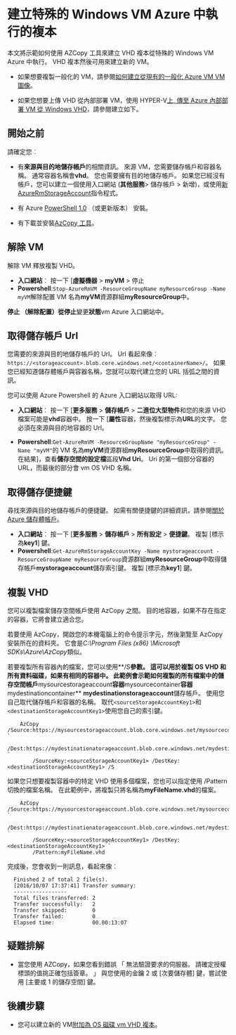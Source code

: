 <properties
    pageTitle="Azure 中建立一份特定 VM |Microsoft Azure"
    description="瞭解如何建立特殊的 Windows VM Azure 中執行資源管理員部署模型中的複本。"
    services="virtual-machines-windows"
    documentationCenter=""
    authors="cynthn"
    manager="timlt"
    editor=""
    tags="azure-resource-manager"/>

<tags
    ms.service="virtual-machines-windows"
    ms.workload="infrastructure-services"
    ms.tgt_pltfrm="vm-windows"
    ms.devlang="na"
    ms.topic="article"
    ms.date="10/20/2016"
    ms.author="cynthn"/>
    
    
    
# <a name="create-a-copy-of-a-specialized-windows-vm-running-in-azure"></a>建立特殊的 Windows VM Azure 中執行的複本 

本文將示範如何使用 AZCopy 工具來建立 VHD 複本從特殊的 Windows VM Azure 中執行。 VHD 複本然後可用來建立新的 VM。 

- 如果想要複製一般化的 VM，請參閱[如何建立從現有的一般化 Azure VM VM 圖像](virtual-machines-windows-capture-image.md)。

- 如果您想要上傳 VHD 從內部部署 VM，使用 HYPER-V[上, 傳至 Azure 內部部署 VM 從 Windows VHD](virtual-machines-windows-upload-image.md)，請參閱建立如下。


## <a name="before-you-begin"></a>開始之前

請確定您︰

- 有**來源與目的地儲存帳戶**的相關資訊。 來源 VM，您需要儲存帳戶和容器名稱。 通常容器名稱會**vhd**。 您也需要擁有目的地儲存帳戶。 如果您已經沒有帳戶，您可以建立一個使用入口網站 (**其他服務**> 儲存帳戶 > 新增)，或使用[新 AzureRmStorageAccount](https://msdn.microsoft.com/library/mt607148.aspx)指令程式。 

- 有 Azure [PowerShell 1.0](../powershell-install-configure.md) （或更新版本） 安裝。

- 有下載並安裝[AzCopy 工具](../storage/storage-use-azcopy.md)。 


## <a name="deallocate-the-vm"></a>解除 VM

解除 VM 釋放複製 VHD。 

- **入口網站**︰ 按一下 [**虛擬機器** > **myVM** > 停止
- **Powershell**:`Stop-AzureRmVM -ResourceGroupName myResourceGroup -Name myVM`解除配置 VM 名為**myVM**資源群組**myResourceGroup**中。

**停止 （解除配置）**從**停止**變更**狀態**vm Azure 入口網站中。


## <a name="get-the-storage-account-urls"></a>取得儲存帳戶 Url

您需要的來源與目的地儲存帳戶的 Url。 Url 看起來像︰ `https://<storageaccount>.blob.core.windows.net/<containerName>/`。 如果您已經知道儲存體帳戶與容器名稱，您就可以取代建立您的 URL 括弧之間的資訊。 

您可以使用 Azure Powershell 的 Azure 入口網站以取得 URL:

- **入口網站**︰ 按一下 [**更多服務** > **儲存帳戶** >  <storage account> **二進位大型物件**和您的來源 VHD 檔案可能是**vhd**容器中。 按一下 [**屬性**容器，然後複製標示為**URL**的文字。 您必須在來源與目的地容器的 Url。 

- **Powershell**:`Get-AzureRmVM -ResourceGroupName "myResourceGroup" -Name "myVM"`的 VM 名為**myVM**資源群組**myResourceGroup**中取得的資訊。 在結果]，查看**儲存空間的設定檔**區段**Vhd Uri**。 Uri 的第一個部分容器的 URL，而最後的部分會 vm OS VHD 名稱。

## <a name="get-the-storage-access-keys"></a>取得儲存便捷鍵

尋找來源與目的地儲存帳戶的便捷鍵。 如需有關便捷鍵的詳細資訊，請參閱[關於 Azure 儲存體帳戶](../storage/storage-create-storage-account.md)。

- **入口網站**︰ 按一下 [**更多服務** > **儲存帳戶** >  <storage account> **所有設定** > **便捷鍵**。 複製 [標示為**key1**] 鍵。
- **Powershell**:`Get-AzureRmStorageAccountKey -Name mystorageaccount -ResourceGroupName myResourceGroup`資源群組**myResourceGroup**中取得儲存帳戶**mystorageaccount**儲存索引鍵。 複製 [標示為**key1**] 鍵。


## <a name="copy-the-vhd"></a>複製 VHD 

您可以複製檔案儲存空間帳戶使用 AzCopy 之間。 目的地容器，如果不存在指定的容器，它將會建立適合您。 

若要使用 AzCopy，開啟您的本機電腦上的命令提示字元，然後瀏覽至 AzCopy 安裝所在的資料夾。 它會是*C:\Program Files (x86) \Microsoft SDKs\Azure\AzCopy*類似。 

若要複製所有容器內的檔案，您可以使用**/S**參數。 這可以用於複製 OS VHD 和所有資料磁碟，如果有相同的容器中。 此範例會示範如何複製的所有檔案中的儲存空間帳戶**mysourcestorageaccount**容器**mysourcecontainer**容器**mydestinationcontainer** **mydestinationstorageaccount**儲存帳戶。 使用您自己取代儲存帳戶和容器的名稱。 取代`<sourceStorageAccountKey1>`和`<destinationStorageAccountKey1>`使用您自己的索引鍵。

```
    AzCopy /Source:https://mysourcestorageaccount.blob.core.windows.net/mysourcecontainer `
        /Dest:https://mydestinationatorageaccount.blob.core.windows.net/mydestinationcontainer `
        /SourceKey:<sourceStorageAccountKey1> /DestKey:<destinationStorageAccountKey1> /S
```

如果您只想要複製容器中的特定 VHD 使用多個檔案，您也可以指定使用 /Pattern 切換的檔案名稱。 在此範例中，將複製只將名稱為**myFileName.vhd**的檔案。

```
    AzCopy /Source:https://mysourcestorageaccount.blob.core.windows.net/mysourcecontainer `
        /Dest:https://mydestinationatorageaccount.blob.core.windows.net/mydestinationcontainer `
        /SourceKey:<sourceStorageAccountKey1> /DestKey:<destinationStorageAccountKey1> `
        /Pattern:myFileName.vhd
```


完成後，您會收到一則訊息，看起來像︰

```
  Finished 2 of total 2 file(s).
  [2016/10/07 17:37:41] Transfer summary:
  -----------------
  Total files transferred: 2
  Transfer successfully:   2
  Transfer skipped:        0
  Transfer failed:         0
  Elapsed time:            00.00:13:07
```

## <a name="troubleshooting"></a>疑難排解

- 當您使用 AZCopy，如果您看到錯誤 「 無法驗證要求的伺服器。 請確定授權標頭的值挑正確包括簽章。 」 與您使用的金鑰 2 或 [次要儲存體] 鍵，嘗試使用 [主要或 1 的儲存空間] 鍵。


## <a name="next-steps"></a>後續步驟

- 您可以建立新的 VM[附加為 OS 磁碟 vm VHD 複本](virtual-machines-windows-create-vm-specialized.md)。












